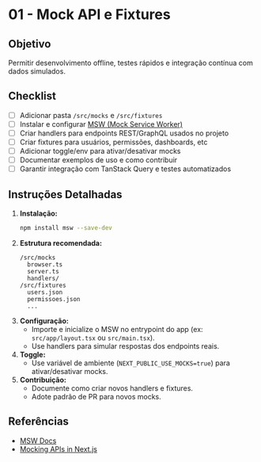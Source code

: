 # 01 - Mock API e Fixtures

## Objetivo
Permitir desenvolvimento offline, testes rápidos e integração contínua com dados simulados.

## Checklist
- [ ] Adicionar pasta `/src/mocks` e `/src/fixtures`
- [ ] Instalar e configurar [MSW (Mock Service Worker)](https://mswjs.io/)
- [ ] Criar handlers para endpoints REST/GraphQL usados no projeto
- [ ] Criar fixtures para usuários, permissões, dashboards, etc
- [ ] Adicionar toggle/env para ativar/desativar mocks
- [ ] Documentar exemplos de uso e como contribuir
- [ ] Garantir integração com TanStack Query e testes automatizados

## Instruções Detalhadas
1. **Instalação:**
   ```bash
   npm install msw --save-dev
   ```
2. **Estrutura recomendada:**
   ```
   /src/mocks
     browser.ts
     server.ts
     handlers/
   /src/fixtures
     users.json
     permissoes.json
     ...
   ```
3. **Configuração:**
   - Importe e inicialize o MSW no entrypoint do app (ex: `src/app/layout.tsx` ou `src/main.tsx`).
   - Use handlers para simular respostas dos endpoints reais.
4. **Toggle:**
   - Use variável de ambiente (`NEXT_PUBLIC_USE_MOCKS=true`) para ativar/desativar mocks.
5. **Contribuição:**
   - Documente como criar novos handlers e fixtures.
   - Adote padrão de PR para novos mocks.

## Referências
- [MSW Docs](https://mswjs.io/docs/)
- [Mocking APIs in Next.js](https://dev.to/karanpratapsingh/how-to-mock-apis-in-nextjs-4b1g)
